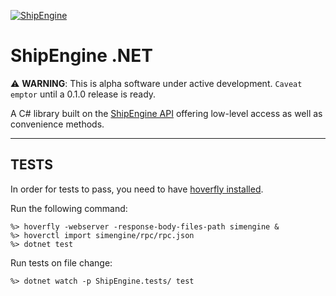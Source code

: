 [![ShipEngine](https://shipengine.github.io/img/shipengine-logo-wide.png)](https://shipengine.com)

# ShipEngine .NET

:warning: **WARNING**: This is alpha software under active development. `Caveat emptor` until a 0.1.0 release is ready.

A C# library built on the [ShipEngine API](https://shipengine.com) offering low-level access as well as convenience methods.

<hr />

## TESTS

In order for tests to pass, you need to have [hoverfly installed](https://docs.hoverfly.io/en/latest/pages/introduction/downloadinstallation.html).

Run the following command:

```
%> hoverfly -webserver -response-body-files-path simengine &
%> hoverctl import simengine/rpc/rpc.json
%> dotnet test
```

Run tests on file change:

```
%> dotnet watch -p ShipEngine.tests/ test
```
